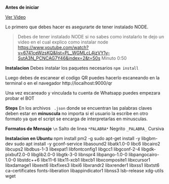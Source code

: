 __Antes de iniciar__

[Ver Video](https://www.youtube.com/watch?v=iCSVcEq17rA)

Lo primero que debes hacer es asegurarte de tener instalado NODE.

> Debes de tener instalado NODE si no sabes como instalarlo te dejo un video en el cual explico como instalar node https://www.youtube.com/watch?v=6741ceWzsKQ&list=PL_WGMLcL4jzVY1y-SutA3N_PCNCAG7Y46&index=2&t=50s Minuto 0:50

__Instalacion__
Debes instalar los paquetes necesarios
`npm install`

Luego debes de escanear el codigo QR puedes hacerlo escaneando en la terminal o en el navegador
http://localhost:9000/qr

Una vez escaneado y vinculada tu cuenta de Whatsapp puedes empezara  probar el BOT

__Steps__
En los archivos ` .json` donde se encuentran las palabras claves deben estar en __minuscula__ no importa si el usuario la escribe en otro 
formato ya que el script se encarga de interpretarlas en minusculas.

__Formatos de Mensaje__
`\n` Salto de linea
`*PALABRA*` Negrito
`_PALABRA_` Cursiva

__Instalacion en Ubuntu__
npm install pm2 -g
sudo apt-get install -y libgbm-dev
sudo apt install -y gconf-service libasound2 libatk1.0-0 libc6 libcairo2 libcups2 libdbus-1-3 libexpat1 libfontconfig1 libgcc1 libgconf-2-4 libgdk-pixbuf2.0-0 libglib2.0-0 libgtk-3-0 libnspr4 libpango-1.0-0 libpangocairo-1.0-0 libstdc++6 libx11-6 libx11-xcb1 libxcb1 libxcomposite1 libxcursor1 libxdamage1 libxext6 libxfixes3 libxi6 libxrandr2 libxrender1 libxss1 libxtst6 ca-certificates fonts-liberation libappindicator1 libnss3 lsb-release xdg-utils wget